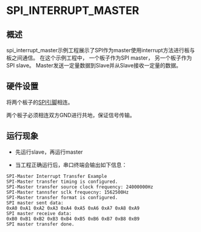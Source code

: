 # SPI_INTERRUPT_MASTER

## 概述

spi_interrupt_master示例工程展示了SPI作为master使用interrupt方法进行板与板之间通信。
在这个示例工程中， 一个板子作为SPI master， 另一个板子作为SPI slave。 Master发送一定量数据到Slave并从Slave接收一定量的数据。

## 硬件设置

将两个板子的[SPI引脚](lab_board_app_spi_pin)相连。

两个板子必须相连双方GND进行共地，保证信号传输。


## 运行现象

- 先运行slave，再运行master

- 当工程正确运行后，串口终端会输出如下信息：
```console
SPI-Master Interrupt Transfer Example
SPI-Master transfer timing is configured.
SPI-Master transfer source clock frequency: 24000000Hz
SPI-Master tannsfer sclk frequecny: 1562500Hz
SPI-Master transfer format is configured.
SPI master sent data:
0xA0 0xA1 0xA2 0xA3 0xA4 0xA5 0xA6 0xA7 0xA8 0xA9
SPI master receive data:
0xB0 0xB1 0xB2 0xB3 0xB4 0xB5 0xB6 0xB7 0xB8 0xB9
SPI master transfer done.
```

